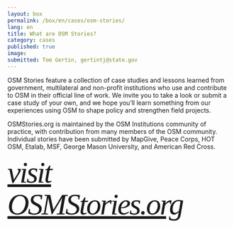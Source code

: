 ```yaml
---
layout: box
permalink: /box/en/cases/osm-stories/
lang: en
title: What are OSM Stories?
category: cases
published: true
image: 
submitted: Tom Gertin, gertintj@state.gov
---
```


OSM Stories feature a collection of case studies and lessons learned from government, multilateral and non-profit institutions who use and contribute to OSM in their official line of work. We invite you to take a look or submit a case study of your own, and we hope you’ll learn something from our experiences using OSM to shape policy and strengthen field projects.

OSMStories.org is maintained by the OSM Institutions community of practice, with contribution from many members of the OSM community. Individual stories have been submitted by MapGive, Peace Corps, HOT OSM, Etalab, MSF, George Mason University, and American Red Cross.

<span id="osm-stories" style="font-family: 'volkhov',serif;font-style: italic;font-size: 4.25rem;line-height: 1.05882;font-weight: 400;letter-spacing: -3px;"><a href="https://osmstories.site/" target="_blank">visit OSMStories.org</a></span>
